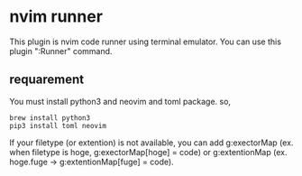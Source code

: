 # nvim runner

This plugin is nvim code runner using terminal emulator.
You can use this plugin ":Runner" command.

## requarement
You must install python3 and neovim and toml package.
so,

```
brew install python3
pip3 install toml neovim
```

If your filetype (or extention) is not available, you can add g:exectorMap (ex. when filetype is hoge, g:exectorMap[hoge] = code) or g:extentionMap (ex. hoge.fuge -> g:extentionMap[fuge] = code).
